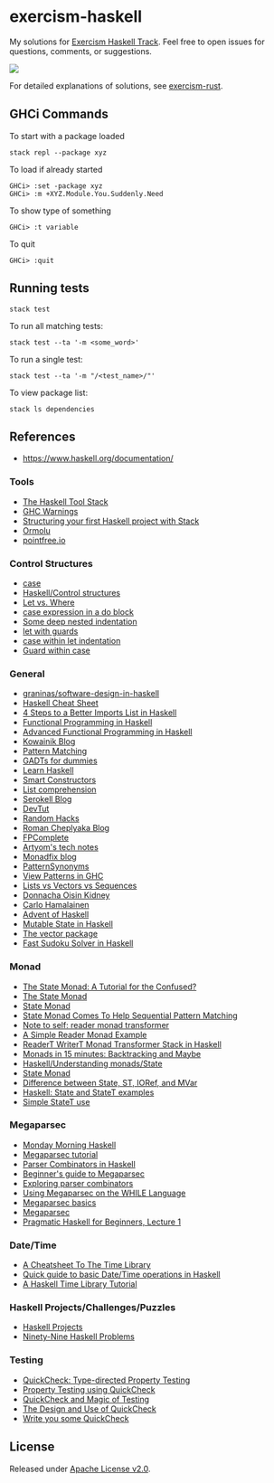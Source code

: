 # exercism-haskell
My solutions for [Exercism Haskell Track](https://exercism.org/tracks/haskell).
Feel free to open issues for questions, comments, or suggestions.

[![](https://github.com/asarkar/exercism-haskell/workflows/CI/badge.svg)](https://github.com/asarkar/exercism-haskell/actions)

For detailed explanations of solutions, see [exercism-rust](https://github.com/asarkar/exercism-rust).

## GHCi Commands
To start with a package loaded
```
stack repl --package xyz
```

To load if already started
```
GHCi> :set -package xyz
GHCi> :m +XYZ.Module.You.Suddenly.Need
```

To show type of something
```
GHCi> :t variable
```

To quit
```
GHCi> :quit
```


## Running tests

```
stack test
```

To run all matching tests:
```
stack test --ta '-m <some_word>'
```

To run a single test:
```
stack test --ta '-m "/<test_name>/"'
```

To view package list:
```
stack ls dependencies
```

## References

* https://www.haskell.org/documentation/

### Tools

* [The Haskell Tool Stack](https://docs.haskellstack.org/en/stable/GUIDE/)
* [GHC Warnings](https://downloads.haskell.org/~ghc/latest/docs/html/users_guide/using-warnings.html)
* [Structuring your first Haskell project with Stack](https://sakshamsharma.com/2018/03/haskell-proj-struct/)
* [Ormolu](https://ormolu-live.tweag.io/)
* [pointfree.io](http://pointfree.io/)

### Control Structures

* [case](https://wiki.haskell.org/Case)
* [Haskell/Control structures](https://en.wikibooks.org/wiki/Haskell/Control_structures)
* [Let vs. Where](https://wiki.haskell.org/Let_vs._Where)
* [case expression in a do block](https://stackoverflow.com/a/156050/839733)
* [Some deep nested indentation](https://stackoverflow.com/q/47622491/839733)
* [let with guards](https://stackoverflow.com/a/46888423/839733)
* [case within let indentation](https://stackoverflow.com/a/33010779/839733)
* [Guard within case](https://www.reddit.com/r/haskell/comments/bkn97b/use_variable_inside_case_of_in_haskell/)


### General

* [graninas/software-design-in-haskell](https://github.com/graninas/software-design-in-haskell)
* [Haskell Cheat Sheet](http://cheatsheet.codeslower.com/CheatSheet.pdf)
* [4 Steps to a Better Imports List in Haskell](https://hackernoon.com/4-steps-to-a-better-imports-list-in-haskell-43a3d868273c)
* [Functional Programming in Haskell](https://www.youtube.com/playlist?list=PLF1Z-APd9zK7usPMx3LGMZEHrECUGodd3)
* [Advanced Functional Programming in Haskell](https://www.youtube.com/playlist?list=PLF1Z-APd9zK5uFc8FKr_di9bfsYv8-lbc)
* [Kowainik Blog](https://kowainik.github.io/tags/haskell)
* [Pattern Matching](https://kowainik.github.io/posts/2018-11-18-state-pattern-matching)
* [GADTs for dummies](https://wiki.haskell.org/GADTs_for_dummies)
* [Learn Haskell](https://markkarpov.com/learn-haskell.html)
* [Smart Constructors](https://wiki.haskell.org/Smart_constructors)
* [List comprehension](https://wiki.haskell.org/List_comprehension)
* [Serokell Blog](https://serokell.io/blog)
* [DevTut](https://devtut.github.io/haskell/)
* [Random Hacks](http://www.randomhacks.net/)
* [Roman Cheplyaka Blog](https://ro-che.info/articles/haskell)
* [FPComplete](https://www.fpcomplete.com/haskell/learn/)
* [Artyom's tech notes](https://tek.brick.do/)
* [Monadfix blog](https://blog.monadfix.com/)
* [PatternSynonyms](https://riptutorial.com/haskell/example/16064/patternsynonyms)
* [View Patterns in GHC](https://dlicata.wescreates.wesleyan.edu/pubs/lpj07views/lpj07views-anglohaskell.pdf)
* [Lists vs Vectors vs Sequences](https://stackoverflow.com/a/9613203/839733)
* [Donnacha Oisin Kidney](https://doisinkidney.com/)
* [Carlo Hamalainen](https://carlo-hamalainen.net/)
* [Advent of Haskell](https://medium.com/@mvaldesdeleon/advent-of-haskell-950d6408a729)
* [Mutable State in Haskell](https://blog.jakuba.net/2014-07-20-mutable-state-in-haskell/)
* [The vector package](https://www.schoolofhaskell.com/user/commercial/content/vector#boxed--storable-and-unboxed)
* [Fast Sudoku Solver in Haskell](https://abhinavsarkar.net/posts/fast-sudoku-solver-in-haskell-1/)

### Monad

* [The State Monad: A Tutorial for the Confused?](http://brandon.si/code/the-state-monad-a-tutorial-for-the-confused/)
* [The State Monad](https://acm.wustl.edu/functional/state-monad.php)
* [State Monad](https://mmhaskell.com/monads/state)
* [State Monad Comes To Help Sequential Pattern Matching](https://kowainik.github.io/posts/2018-11-18-state-pattern-matching)
* [Note to self: reader monad transformer](https://carlo-hamalainen.net/2014/03/05/note-to-self-reader-monad-transformer/)
* [A Simple Reader Monad Example](https://blog.ssanj.net/posts/2014-09-23-A-Simple-Reader-Monad-Example.html)
* [ReaderT WriterT Monad Transformer Stack in Haskell](https://blog.ssanj.net/posts/2018-01-12-stacking-the-readert-writert-monad-transformer-stack-in-haskell.html)
* [Monads in 15 minutes: Backtracking and Maybe](http://www.randomhacks.net/2007/03/12/monads-in-15-minutes/)
* [Haskell/Understanding monads/State](https://en.wikibooks.org/wiki/Haskell/Understanding_monads/State)
* [State Monad](https://wiki.haskell.org/State_Monad)
* [Difference between State, ST, IORef, and MVar](https://stackoverflow.com/q/5545517/839733)
* [Haskell: State and StateT examples](https://cstml.github.io/2021/07/22/State-Monad.html)
* [Simple StateT use](https://wiki.haskell.org/Simple_StateT_use)

### Megaparsec

* [Monday Morning Haskell](https://mmhaskell.com/parsing/megaparsec)
* [Megaparsec tutorial](https://markkarpov.com/tutorial/megaparsec.html)
* [Parser Combinators in Haskell](https://serokell.io/blog/parser-combinators-in-haskell#megaparsec-tutorial)
* [Beginner's guide to Megaparsec](https://akashagrawal.me/2017/01/19/beginners-guide-to-megaparsec.html)
* [Exploring parser combinators](https://thewagner.net/blog/2019/05/03/exploring-parser-combinators/)
* [Using Megaparsec on the WHILE Language](https://gist.github.com/CMCDragonkai/1d46c0860d6bce857d516a35fab23d52)
* [Megaparsec basics](https://funprog.srid.ca/haskell/megaparsec-basics.html)
* [Megaparsec](https://blog.josephmorag.com/posts/mcc1/#headline-4)
* [Pragmatic Haskell for Beginners, Lecture 1](https://begriffs.com/posts/2016-05-14-pragmatic-haskell-1.html)

### Date/Time

* [A Cheatsheet To The Time Library](https://williamyaoh.com/posts/2019-09-16-time-cheatsheet.html)
* [Quick guide to basic Date/Time operations in Haskell](https://www.bitestring.com/posts/2021-07-10-haskell-datatime-basics.html)
* [A Haskell Time Library Tutorial](https://two-wrongs.com/haskell-time-library-tutorial.html)


### Haskell Projects/Challenges/Puzzles

* [Haskell Projects](https://acm.wustl.edu/functional/projects.php)
* [Ninety-Nine Haskell Problems](https://wiki.haskell.org/H-99:_Ninety-Nine_Haskell_Problems)

### Testing

* [QuickCheck: Type-directed Property Testing](https://cseweb.ucsd.edu/classes/wi14/cse230-a/lectures/lec-quickcheck.html)
* [Property Testing using QuickCheck](https://www.dcc.fc.up.pt/~pbv/aulas/tapf/handouts/quickcheck.html)
* [QuickCheck and Magic of Testing](https://www.fpcomplete.com/blog/2017/01/quickcheck/)
* [The Design and Use of QuickCheck](https://begriffs.com/posts/2017-01-14-design-use-quickcheck.html)
* [Write you some QuickCheck](https://blog.nikosbaxevanis.com/2016/02/08/write-you-some-quickcheck/)

## License

Released under [Apache License v2.0](LICENSE).
